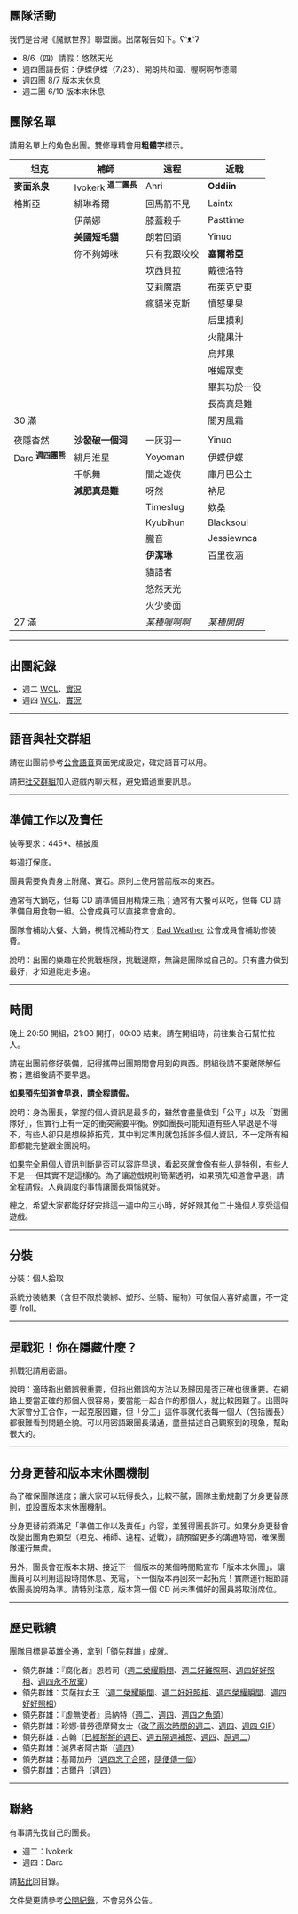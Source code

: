## 團隊活動

我們是台灣《魔獸世界》聯盟團。出席報告如下。ʕᵔᴥᵔʔ

- 8/6（四）請假：悠然天光
- 週四團請長假：伊蝶伊蝶（7/23）、開朗共和國、喔啊啊布德爾
- 週四團 8/7 版本末休息
- 週二團 6/10 版本末休息

## 團隊名單

請用名單上的角色出團。雙修專精會用**粗體字**標示。

| **坦克**                             | **補師**          | **遠程**         | **近戰**    |
| ------------------------------------ | ----------------- | ---------------- | ----------- |
|  **麥面糸泉**   |  Ivokerk <sup>**週二團長**</sup>       |   Ahri            | **Oddiin**  |
| 格斯亞                                |     緋琳希爾      | 回馬箭不見        |   Laintx    |
|                                      |      伊萳娜       | 膝蓋殺手          | Pasttime    |
|                                      | **美國短毛貓**    | 朗若回頭         | Yinuo        |
|                                      |  你不夠姆咪        | 只有我跟咬咬     | **塞爾希亞** |
|                                      |                   | 坎西貝拉          |   戴德洛特   |
|                                      |                   | 艾莉魔語          |  布萊克史東  |
|                                      |                   | 瘋貓米克斯         |  憤怒果果   |
|                                      |                   |                   |  后里摸利   |
|                                      |                   |                   |  火龍果汁   |
|                                      |                   |                   |  烏邦果    |
|                                     |                   |                   |   唯媚眾斐  |
|                                     |                   |                   | 畢其功於一役 |
|                                     |                   |                   |  長高真是難  |
|        30 滿                         |                   |                  |  闇刃風霜   |
|                                 |                   |                  |       |
| 夜隱杳然                     | **沙發破一個洞** | 一灰羽一     | Yinuo      |
| Darc <sup>**週四團熊**</sup> | 緋月淮星          | Yoyoman    | 伊蝶伊蝶    |
|                             | 千帆舞            | 闇之遊俠    | 庫月巴公主  |
|                             | **減肥真是難**   | 呀然        | 衲尼        |
|                             |                  | Timeslug    | 欸桑       |
|                             |                  | Kyubihun    | Blacksoul  |
|                             |                  | 朧音        | Jessiewnca |
|                             |                  | **伊潔琳**  | 百里夜涵   |
|                             |                  | 貓語者      |            |
|                             |                  | 悠然天光     |           |
|                             |                  | 火少麥面     |           |
| 27 滿                       |                  | _某種喔啊啊_ | _某種開朗_ | 

---

## 出團紀錄

- 週二 [WCL](https://www.warcraftlogs.com/user/reports-list/256518/)、[實況](https://www.twitch.tv/sleepingforest1230/videos)
- 週四 [WCL](https://www.warcraftlogs.com/user/reports-list/302729/)、[實況](https://www.twitch.tv/dalechou/videos)

--- 

## 語音與社交群組

請在出團前參考[公會語音](voicechat.html)頁面完成設定，確定語音可以用。

請把[社交群組](https://blizzard.com/invite/9EVogsdqA)加入遊戲內聊天框，避免錯過重要訊息。

---

## 準備工作以及責任

裝等要求：445+、橘披風

每週打保底。

團員需要負責身上附魔、寶石。原則上使用當前版本的東西。

通常有大鍋吃，但每 CD 請準備自用精煉三瓶；通常有大餐可以吃，但每 CD 請準備自用食物一組。公會成員可以直接拿會倉的。

團隊會補助大餐、大鍋，視情況補助符文；[Bad Weather](index.html) 公會成員會補助修裝費。

說明：出團的樂趣在於挑戰極限，挑戰邊際，無論是團隊或自己的。只有盡力做到最好，才知道能走多遠。

---

## 時間

晚上 20:50 開組，21:00 開打，00:00 結束。請在開組時，前往集合石幫忙拉人。

請在出團前修好裝備，記得攜帶出團期間會用到的東西。開組後請不要離隊解任務；進組後請不要早退。

**如果預先知道會早退，請全程請假。**

說明：身為團長，掌握的個人資訊是最多的，雖然會盡量做到「公平」以及「對團隊好」，但實行上有一定的衝突需要平衡。例如團長可能知道有些人早退是不得不，有些人卻只是想躲掉拓荒，其中判定準則就包括許多個人資訊，不一定所有細節都能完整跟全團說明。

如果完全用個人資訊判斷是否可以容許早退，看起來就會像有些人是特例，有些人不是──但其實不是這樣的。為了讓遊戲規則簡潔透明，如果預先知道會早退，請全程請假。人員調度的事情讓團長煩惱就好。

總之，希望大家都能好好安排這一週中的三小時，好好跟其他二十幾個人享受這個遊戲。

---
## 分裝

分裝：個人拾取

系統分裝結果（含但不限於裝綁、塑形、坐騎、寵物）可依個人喜好處置，不一定要 /roll。

---

## 是戰犯！你在隱藏什麼？

抓戰犯請用密語。

說明：適時指出錯誤很重要，但指出錯誤的方法以及歸因是否正確也很重要。在網路上要當正確的那個人很容易，要當能一起合作的那個人，就比較困難了。出團時大家會分工合作，一起克服困難，但「分工」這件事就代表每一個人（包括團長）都很難看到問題全貌。可以用密語跟團長溝通，盡量描述自己觀察到的現象，幫助很大的。

---

## 分身更替和版本末休團機制

為了確保團隊進度；讓大家可以玩得長久，比較不膩，團隊主動規劃了分身更替原則，並設置版本末休團機制。

分身更替前須滿足「準備工作以及責任」內容，並獲得團長許可。如果分身更替會改變出團角色類型（坦克、補師、遠程、近戰），請預留更多的溝通時間，確保團隊運行無虞。

另外，團長會在版本末期、接近下一個版本的某個時間點宣布「版本末休團」。讓團員可以利用這段時間休息、充電，下一個版本再回來一起拓荒！實際運行細節請依團長說明為準。請特別注意，版本第一個 CD 尚未準備好的團員將取消席位。

---

## 歷史戰績

團隊目標是英雄全通，拿到「領先群雄」成就。

- 領先群雄：『腐化者』恩若司（[週二榮耀瞬間](img_aotc_nzoth_tue.jpg)、[週二好難照啊](img_aotc_nzoth_tue2.jpg)、[週四好好照相](img_aotc_nzoth_thu.jpg)、[週四永不放棄](https://www.twitch.tv/videos/587773572)）
- 領先群雄：艾薩拉女王（[週二榮耀瞬間](img_aotc_azshara_tue.jpg)、[週二好好照相](img_aotc_azshara_tue2.jpg)、[週四榮耀瞬間](img_aotc_azshara_thu.jpg)、[週四好好照相](img_aotc_azshara_thu2.jpg)）
- 領先群雄：『虛無使者』烏納特（[週二](img_aotc_uunat_tue.jpg)、[週四](img_aotc_uunat_thu.jpg)、[週四之魚頭](img_aotc_uunat_thu2.jpg)）
- 領先群雄：珍娜‧普勞德摩爾女士（[改了兩次時間的週二](img_aotc_jaina_tue.jpg)、[週四](img_aotc_jaina_thu.jpg)、[週四 GIF](img_aotc_jaina_thu.gif)）
- 領先群雄：古翰（[已經掰掰的週日](img_aotc_ghuun_sun.jpg)、[週五隔週補照](img_aotc_ghuun_fri.jpg)、[週四](img_aotc_ghuun_thu.jpg)、[原週二](img_aotc_ghuun_tue.png)）
- 領先群雄：滅界者阿古斯（[週四](img_aotc_argus.jpg)）
- 領先群雄：基爾加丹（[週四忘了合照](img_aotc_kiljaeden.jpg)，[隨便傳一個](img_aotc_kiljaeden2.jpg)）
- 領先群雄：古爾丹（[週四](img_aotc_guldan.jpg)）

---

## 聯絡

有事請先找自己的團長。

- 週二：Ivokerk
- 週四：Darc

請[點此](index.html)回目錄。

文件變更請參考[公開紀錄](https://github.com/badbadweather/badbadweather.github.io/commits/master/raid.md)，不會另外公告。

